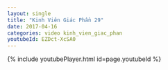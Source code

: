 ```yaml
---
layout: single
title: "Kinh Viên Giác Phần 29"
date: 2017-04-16
categories: video kinh_vien_giac_phan
youtubeId: EZDct-XcSA0
---
```


{% include youtubePlayer.html id=page.youtubeId %}